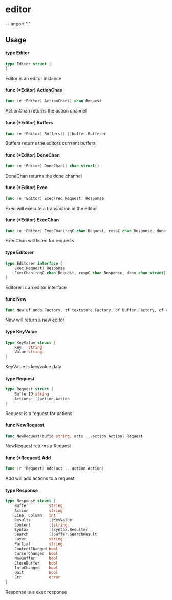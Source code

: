 # editor
--
    import "."


## Usage

#### type Editor

```go
type Editor struct {
}
```

Editor is an editor instance

#### func (*Editor) ActionChan

```go
func (e *Editor) ActionChan() chan Request
```
ActionChan returns the action channel

#### func (*Editor) Buffers

```go
func (e *Editor) Buffers() []buffer.Bufferer
```
Buffers returns the editors currrent buffers

#### func (*Editor) DoneChan

```go
func (e *Editor) DoneChan() chan struct{}
```
DoneChan returns the done channel

#### func (*Editor) Exec

```go
func (e *Editor) Exec(req Request) Response
```
Exec will execute a transaction in the editor

#### func (*Editor) ExecChan

```go
func (e *Editor) ExecChan(reqC chan Request, respC chan Response, done chan struct{})
```
ExecChan will listen for requests

#### type Editorer

```go
type Editorer interface {
	Exec(Request) Response
	ExecChan(reqC chan Request, respC chan Response, done chan struct{})
}
```

Editorer is an editor interface

#### func  New

```go
func New(uf undo.Factory, tf textstore.Factory, bf buffer.Factory, cf cursor.Factory, sf syntax.Factory, ftf filetype.Factory, of textobject.Factory, rf register.Factory, rt ...string) (Editorer, error)
```
New will return a new editor

#### type KeyValue

```go
type KeyValue struct {
	Key   string
	Value string
}
```

KeyValue is key/value data

#### type Request

```go
type Request struct {
	BufferID string
	Actions  []action.Action
}
```

Request is a request for actions

#### func  NewRequest

```go
func NewRequest(bufid string, acts ...action.Action) Request
```
NewRequest returns a Request

#### func (*Request) Add

```go
func (r *Request) Add(act ...action.Action)
```
Add will add actions to a request

#### type Response

```go
type Response struct {
	Buffer         string
	Action         string
	Line, Column   int
	Results        []KeyValue
	Content        []string
	Syntax         []syntax.Resulter
	Search         []buffer.SearchResult
	Layer          string
	Partial        string
	ContentChanged bool
	CursorChanged  bool
	NewBuffer      bool
	CloseBuffer    bool
	InfoChanged    bool
	Quit           bool
	Err            error
}
```

Response is a exec response
